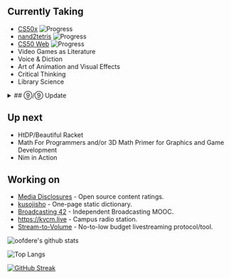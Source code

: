 ## Currently Taking
 - [CS50x](https://cs50.harvard.edu/x) ![Progress](https://progress-bar.dev/66/)
 - [nand2tetris](https://nand2tetris.org) ![Progress](https://progress-bar.dev/8/)
 - [CS50 Web](https://cs50.harvard.edu/web) ![Progress](https://progress-bar.dev/0/)
 - Video Games as Literature
 - Voice & Diction
 - Art of Animation and Visual Effects
 - Critical Thinking
 - Library Science

<details>
<summary>## ⑨/⑨ Update</summary>
Over the summer, I managed to get 2 W grades, which is kinda bad, I guess. However, I effectively completed CS50 as well, excluding the final project! I just need to stop being lazy and write a simple webpage and then I can progress to the final assignment and then the looming Final Project.

Speaking of the final project, I built an alpha version of Heatchess, without any prior planning, which was definitely a mistake. The code looks like something YanDev might wave written. Next up, I will be rewriting from scratch, employing a modular architecture as that's what really killed the alpha. Unsure when I will actually be doing this as I'd rather start working on Field, and for that I need to complete CS50's Web Development course.

Now that the Fall semester has started I'm not sure how exactly I'll be managing the workload of those classes and everything else I'm taking. However, I do think I'll have no problems passing all of the classes I'm taking, despite taking a ridiculous amount to begin with.

Transfer season is nearly here, though I'm not sure if I actually want to apply to anything. The programs I do want to apply to require higher math than I have right now for the most part, and every math class in my school district seems to employ Proctorio or similar, so that's a no-go.

Right now I'm in Turkey for various reasons, which hopefully doesn't end up being a problem when it comes to school things. But hey, if they want me to use Proctorio over a 2G connection, that's their problem, not mine.
</details>

## Up next
 - HtDP/Beautiful Racket
 - Math For Programmers and/or 3D Math Primer for Graphics and Game Development
 - Nim in Action

## Working on
 - [Media Disclosures](https://disclosures.media) - Open source content ratings.
 - [kusojisho](https://kusojisho.moe) - One-page static dictionary.
 - [Broadcasting 42](https://b42.academy) - Independent Broadcasting MOOC.
 - https://kvcm.live - Campus radio station.
 - [Stream-to-Volume](https://github.com/oofdere/STV) - No-to-low budget livestreaming protocol/tool.

![oofdere's github stats](https://github-readme-stats.vercel.app/api?username=oofdere&count_private=true&show_icons=true)

![Top Langs](https://github-readme-stats.vercel.app/api/top-langs/?username=oofdere&layout=compact&hide=html)

[![GitHub Streak](https://github-readme-streak-stats.herokuapp.com?user=oofdere)](https://git.io/streak-stats)

